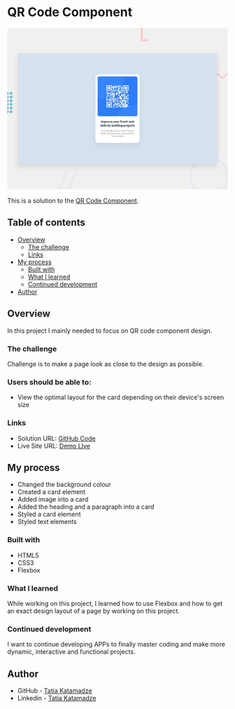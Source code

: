 # QR Code Component

![Design preview for the QR Code Component](./design/desktop-preview.jpg)

This is a solution to the [QR Code Component](https://www.frontendmentor.io/challenges/qr-code-component-iux_sIO_H).

## Table of contents

- [Overview](#overview)
  - [The challenge](#the-challenge)
  - [Links](#links)
- [My process](#my-process)
  - [Built with](#built-with)
  - [What I learned](#what-i-learned)
  - [Continued development](#continued-development)
- [Author](#author)

## Overview

In this project I mainly needed to focus on QR code component design.

### The challenge

Challenge is to make a page look as close to the design as possible.

### Users should be able to:

- View the optimal layout for the card depending on their device's screen size

### Links

- Solution URL: [GitHub Code](https://github.com/TatiaKatamadze/QR-Code-Component)
- Live Site URL: [Demo LIve](https://tatiakatamadze.github.io/QR-Code-Component/)

## My process

- Changed the background colour 
- Created a card element
- Added image into a card
- Added the heading and a paragraph into a card
- Styled a card element 
- Styled text elements


### Built with

- HTML5
- CSS3
- Flexbox


### What I learned

While working on this project, I learned how to use Flexbox and how to get an exact design layout of a page by working on this project.

### Continued development

I want to continue developing APPs to finally master coding and make more dynamic, interactive and functional projects.

## Author

- GitHub - [Tatia Katamadze](https://github.com/TatiaKatamadze)
- Linkedin - [Tatia Katamadze](https://www.linkedin.com/in/tatia-katamadze-47253025a/)
